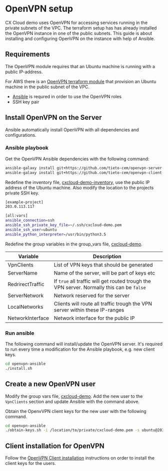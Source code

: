 # OpenVPN setup

CX Cloud demo uses OpenVPN for accessing services running in the private subnets of the VPC. The terraform setup has has already installed the OpenVPN instance in one of the public subnets. This guide is about installing and configuring OpenVPN on the instance with help of Ansible.

## Requirements

The OpenVPN module requires that an Ubuntu machine is running with a public IP-address.

For AWS there is an [OpenVPN terraform module](https://github.com/tieto-cem/terraform-aws-openvpn) that provision an Ubuntu machine in the public subnet of the VPC.

- [Ansible](https://docs.ansible.com/ansible/latest/installation_guide/intro_installation.html) is requred in order to use the OpenVPN roles
- SSH key pair

## Install OpenVPN on the Server

Ansible automatically install OpenVPN with all dependencies and configurations.

### Ansible playbook

Get the OpenVPN Ansible dependencies with the following command:

```bash
ansible-galaxy install git+https://github.com/tieto-cem/openvpn-server-role.git,v1.1.0
ansible-galaxy install git+https://github.com/tieto-cem/openvpn-client-role.git,v1.1.0
```

Redefine the inventory file, [cxcloud-demo-inventory](inventory/cxcloud-demo-inventory), use the public IP address of the Ubuntu machine. Also modify the location to the projects private SSH key.

```bash
[example-project]
203.0.113.117

[all:vars]
ansible_connection=ssh
ansible_ssh_private_key_file=~/.ssh/cxcloud-demo.pem
ansible_ssh_user=ubuntu
ansible_python_interpreter=/usr/bin/python3.5
```

Redefine the group variables in the group_vars file, [cxcloud-demo](inventory/group_vars/cxcloud-demo).

| Variable | Description |
| --- | --- |
| VpnClients | List of VPN keys that should be generated |
| ServerName | Name of the server, will be part of keys etc |
| RedrirectTraffic | If `true` all traffic will get routed trough the VPN server. Normally this can be `false` |
| ServerNetwork | Network reserved for the server |
| LocalNetworks | Clients will route all traffic trough the VPN server within these IP-ranges |
| NetworkInterface | Network interface for the public IP |

### Run ansible

The following command will install/update the OpenVPN server. It's required to run every time a modification for the Ansible playbook, e.g. new client keys.

```bash
cd openvpn-ansible
./install.sh
```

## Create a new OpenVPN user

Modify the group vars file, [cxcloud-demo](openvpn-ansible/inventory/group_vars/cxcloud-demo). Add the new user to the `VpnClients` section and update Ansible with the command above.

Obtain the OpenvVPN client keys for the new user with the following command.

```bash
cd openvpn-ansible
./obtain-keys.sh -i /location/to/private/cxcloud-demo.pem -s ubuntu@203.0.113.117 -c new-user
```

## Client installation for OpenVPN

Follow the [OpenVPN Client installation](https://github.com/tieto-cem/openvpn-server-role/blob/master/README.md#client-installation-for-openvpn) instructions on order to install the client keys for the users.
